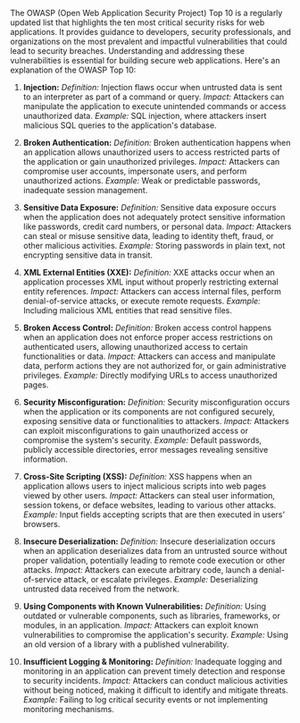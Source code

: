 The OWASP (Open Web Application Security Project) Top 10 is a regularly updated list that highlights the ten most critical security risks for web applications. It provides guidance to developers, security professionals, and organizations on the most prevalent and impactful vulnerabilities that could lead to security breaches. Understanding and addressing these vulnerabilities is essential for building secure web applications. Here's an explanation of the OWASP Top 10:

1. **Injection:**
   *Definition:* Injection flaws occur when untrusted data is sent to an interpreter as part of a command or query.
   *Impact:* Attackers can manipulate the application to execute unintended commands or access unauthorized data.
   *Example:* SQL injection, where attackers insert malicious SQL queries to the application's database.

2. **Broken Authentication:**
   *Definition:* Broken authentication happens when an application allows unauthorized users to access restricted parts of the application or gain unauthorized privileges.
   *Impact:* Attackers can compromise user accounts, impersonate users, and perform unauthorized actions.
   *Example:* Weak or predictable passwords, inadequate session management.

3. **Sensitive Data Exposure:**
   *Definition:* Sensitive data exposure occurs when the application does not adequately protect sensitive information like passwords, credit card numbers, or personal data.
   *Impact:* Attackers can steal or misuse sensitive data, leading to identity theft, fraud, or other malicious activities.
   *Example:* Storing passwords in plain text, not encrypting sensitive data in transit.

4. **XML External Entities (XXE):**
   *Definition:* XXE attacks occur when an application processes XML input without properly restricting external entity references.
   *Impact:* Attackers can access internal files, perform denial-of-service attacks, or execute remote requests.
   *Example:* Including malicious XML entities that read sensitive files.

5. **Broken Access Control:**
   *Definition:* Broken access control happens when an application does not enforce proper access restrictions on authenticated users, allowing unauthorized access to certain functionalities or data.
   *Impact:* Attackers can access and manipulate data, perform actions they are not authorized for, or gain administrative privileges.
   *Example:* Directly modifying URLs to access unauthorized pages.

6. **Security Misconfiguration:**
   *Definition:* Security misconfiguration occurs when the application or its components are not configured securely, exposing sensitive data or functionalities to attackers.
   *Impact:* Attackers can exploit misconfigurations to gain unauthorized access or compromise the system's security.
   *Example:* Default passwords, publicly accessible directories, error messages revealing sensitive information.

7. **Cross-Site Scripting (XSS):**
   *Definition:* XSS happens when an application allows users to inject malicious scripts into web pages viewed by other users.
   *Impact:* Attackers can steal user information, session tokens, or deface websites, leading to various other attacks.
   *Example:* Input fields accepting scripts that are then executed in users' browsers.

8. **Insecure Deserialization:**
   *Definition:* Insecure deserialization occurs when an application deserializes data from an untrusted source without proper validation, potentially leading to remote code execution or other attacks.
   *Impact:* Attackers can execute arbitrary code, launch a denial-of-service attack, or escalate privileges.
   *Example:* Deserializing untrusted data received from the network.

9. **Using Components with Known Vulnerabilities:**
   *Definition:* Using outdated or vulnerable components, such as libraries, frameworks, or modules, in an application.
   *Impact:* Attackers can exploit known vulnerabilities to compromise the application's security.
   *Example:* Using an old version of a library with a published vulnerability.

10. **Insufficient Logging & Monitoring:**
    *Definition:* Inadequate logging and monitoring in an application can prevent timely detection and response to security incidents.
    *Impact:* Attackers can conduct malicious activities without being noticed, making it difficult to identify and mitigate threats.
    *Example:* Failing to log critical security events or not implementing monitoring mechanisms.

